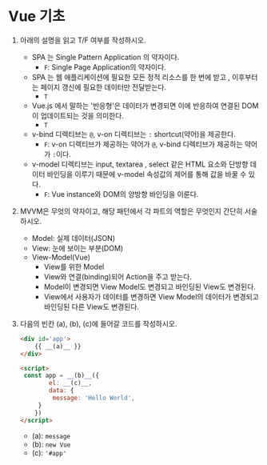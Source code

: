 # Vue 기초

1. 아래의 설명을 읽고 T/F 여부를 작성하시오.

   - SPA 는 Single Pattern Application 의 약자이다.
     - `F`: Single Page Application의 약자이다.
   - SPA 는 웹 애플리케이션에 필요한 모든 정적 리소스를 한 번에 받고 , 이후부터는 페이지 갱신에 필요한 데이터만 전달받는다.
     - `T` 
   - Vue.js 에서 말하는 '반응형'은 데이터가 변경되면 이에 반응하여 연결된 DOM 이 업데이트되는 것을 의미한다.
     - `T`
   - v-bind 디렉티브는 `@`, v-on 디렉티브는 `:` shortcut(약어)을 제공한다.
     - `F`: v-on 디렉티브가 제공하는 약어가 `@`, v-bind 디렉티브가 제공하는 약어가 `:`이다.
   - v-model 디렉티브는 input, textarea , select 같은 HTML 요소와 단방향 데이터 바인딩을 이루기 때문에 v-model 속성값의 제어를 통해 값을 바꿀 수 있다.
     - `F`: Vue instance와 DOM의 양방향 바인딩을 이룬다.

2. MVVM은 무엇의 약자이고, 해당 패턴에서 각 파트의 역할은 무엇인지 간단히 서술하시오.

   - Model: 실제 데이터(JSON)
   - View: 눈에 보이는 부분(DOM)
   - View-Model(Vue)
     - View를 위한 Model
     - View와 연결(binding)되어 Action을 주고 받는다.
     - Model이 변경되면 View Model도 변경되고 바인딩된 View도 변경된다.
     - View에서 사용자가 데이터를 변경하면 View Model의 데이터가 변경되고 바인딩된 다른 View도 변경된다.

3. 다음의 빈칸 (a), (b), (c)에 들어갈 코드를 작성하시오.

   ```html
   <div id='app'>
       {{ __(a)__ }}
   </div>
   
   <script>
   	const app = __(b)__({
           el: __(c)__,
           data: {
           	message: 'Hello World',
       	}
       })
   </script>
   ```

   - (a): `message`
   - (b): `new Vue`
   - (c): `'#app'`